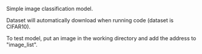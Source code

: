 Simple image classification model.

Dataset will automatically download when running code (dataset is CIFAR10).

To test model, put an image in the working directory and add the address to "image_list".
